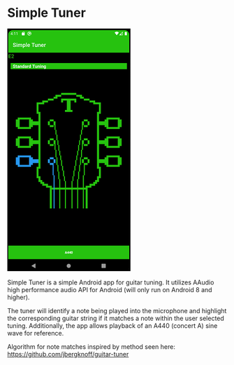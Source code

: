 # Simple Tuner

![screenshot](screenshots/simple_tuner_screenshot.png)<br />

Simple Tuner is a simple Android app for guitar tuning.
It utilizes AAudio high performance audio API for Android (will only run on Android 8 and higher).

The tuner will identify a note being played into the microphone and highlight the corresponding
guitar string if it matches a note within the user selected tuning. Additionally, the app allows
playback of an A440 (concert A) sine wave for reference.

Algorithm for note matches inspired by method seen here: https://github.com/jbergknoff/guitar-tuner
